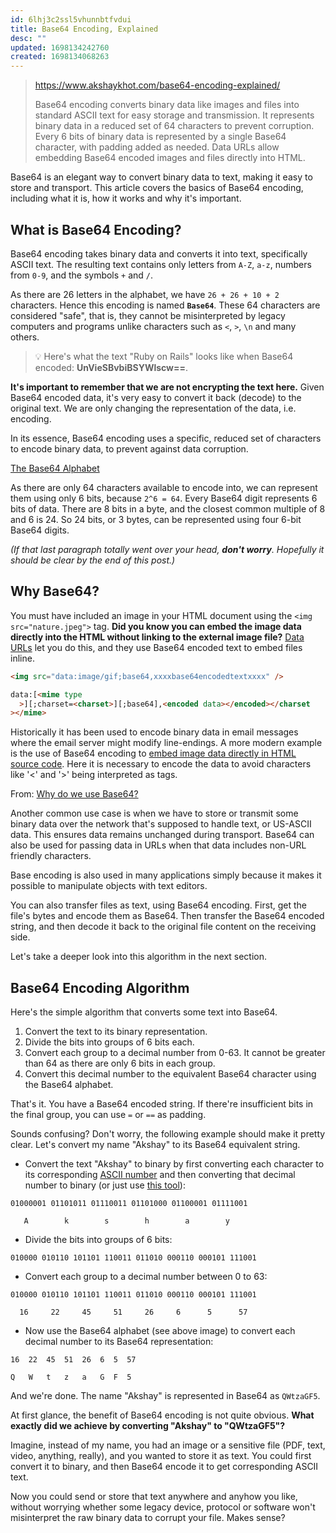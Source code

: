 ```yaml
---
id: 6lhj3c2ssl5vhunnbtfvdui
title: Base64 Encoding, Explained
desc: ""
updated: 1698134242760
created: 1698134068263
---
```


> https://www.akshaykhot.com/base64-encoding-explained/
>
> Base64 encoding converts binary data like images and files into standard ASCII text for easy storage and transmission. It represents binary data in a reduced set of 64 characters to prevent corruption. Every 6 bits of binary data is represented by a single Base64 character, with padding added as needed. Data URLs allow embedding Base64 encoded images and files directly into HTML.

Base64 is an elegant way to convert binary data to text, making it easy to store and transport. This article covers the basics of Base64 encoding, including what it is, how it works and why it's important.

## What is Base64 Encoding?

Base64 encoding takes binary data and converts it into text, specifically ASCII text. The resulting text contains only letters from `A-Z`, `a-z`, numbers from `0-9`, and the symbols `+` and `/`.

As there are 26 letters in the alphabet, we have `26 + 26 + 10 + 2` characters. Hence this encoding is named **`Base64`**. These 64 characters are considered "safe", that is, they cannot be misinterpreted by legacy computers and programs unlike characters such as `<`, `>`, `\n` and many others.

> 💡 Here's what the text "Ruby on Rails" looks like when Base64 encoded: **UnVieSBvbiBSYWlscw==**.

**It's important to remember that we are not encrypting the text here.** Given Base64 encoded data, it's very easy to convert it back (decode) to the original text. We are only changing the representation of the data, i.e. encoding.

In its essence, Base64 encoding uses a specific, reduced set of characters to encode binary data, to prevent against data corruption.

[The Base64 Alphabet](https://www.akshaykhot.com/content/images/2023/10/base64_encoding.png)

As there are only 64 characters available to encode into, we can represent them using only 6 bits, because `2^6 = 64`. Every Base64 digit represents 6 bits of data. There are 8 bits in a byte, and the closest common multiple of 8 and 6 is 24. So 24 bits, or 3 bytes, can be represented using four 6-bit Base64 digits.

_(If that last paragraph totally went over your head, **don't worry**. Hopefully it should be clear by the end of this post.)_

## Why Base64?

You must have included an image in your HTML document using the `<img src="nature.jpeg">` tag. **Did you know you can embed the image data directly into the HTML without linking to the external image file?** [Data URLs](https://developer.mozilla.org/en-US/docs/Web/HTTP/Basics_of_HTTP/Data_URLs?ref=akshaykhot.com) let you do this, and they use Base64 encoded text to embed files inline.

```html
<img src="data:image/gif;base64,xxxxbase64encodedtextxxxx" />

data:[<mime type
  >][;charset=<charset>][;base64],<encoded data></encoded></charset
></mime>
```

Historically it has been used to encode binary data in email messages where the email server might modify line-endings. A more modern example is the use of Base64 encoding to [embed image data directly in HTML source code](http://www.sweeting.org/mark/blog/2005/07/12/base64-encoded-images-embedded-in-html?ref=akshaykhot.com). Here it is necessary to encode the data to avoid characters like '<' and '>' being interpreted as tags.

From: [Why do we use Base64?](https://stackoverflow.com/questions/3538021/why-do-we-use-base64?ref=akshaykhot.com)

Another common use case is when we have to store or transmit some binary data over the network that's supposed to handle text, or US-ASCII data. This ensures data remains unchanged during transport. Base64 can also be used for passing data in URLs when that data includes non-URL friendly characters.

Base encoding is also used in many applications simply because it makes it possible to manipulate objects with text editors.

You can also transfer files as text, using Base64 encoding. First, get the file's bytes and encode them as Base64. Then transfer the Base64 encoded string, and then decode it back to the original file content on the receiving side.

Let's take a deeper look into this algorithm in the next section.

## Base64 Encoding Algorithm

Here's the simple algorithm that converts some text into Base64.

1. Convert the text to its binary representation.
2. Divide the bits into groups of 6 bits each.
3. Convert each group to a decimal number from 0-63. It cannot be greater than 64 as there are only 6 bits in each group.
4. Convert this decimal number to the equivalent Base64 character using the Base64 alphabet.

That's it. You have a Base64 encoded string. If there're insufficient bits in the final group, you can use `=` or `==` as padding.

Sounds confusing? Don't worry, the following example should make it pretty clear. Let's convert my name "Akshay" to its Base64 equivalent string.

- Convert the text "Akshay" to binary by first converting each character to its corresponding [ASCII number](https://www.ascii-code.com/?ref=akshaykhot.com) and then converting that decimal number to binary (or just use [this tool](https://www.rapidtables.com/convert/number/ascii-to-binary.html?ref=akshaykhot.com)):

```text
01000001 01101011 01110011 01101000 01100001 01111001

   A        k        s        h        a        y
```

- Divide the bits into groups of 6 bits:

```text
010000 010110 101101 110011 011010 000110 000101 111001
```

- Convert each group to a decimal number between 0 to 63:

```text
010000 010110 101101 110011 011010 000110 000101 111001

  16     22     45     51     26     6      5      57
```

- Now use the Base64 alphabet (see above image) to convert each decimal number to its Base64 representation:

```text
16  22  45  51  26  6  5  57

Q   W   t   z   a   G  F  5
```

And we're done. The name "Akshay" is represented in Base64 as `QWtzaGF5`.

At first glance, the benefit of Base64 encoding is not quite obvious. **What exactly did we achieve by converting "Akshay" to "QWtzaGF5"?**

Imagine, instead of my name, you had an image or a sensitive file (PDF, text, video, anything, really), and you wanted to store it as text. You could first convert it to binary, and then Base64 encode it to get corresponding ASCII text.

Now you could send or store that text anywhere and anyhow you like, without worrying whether some legacy device, protocol or software won't misinterpret the raw binary data to corrupt your file. Makes sense?
